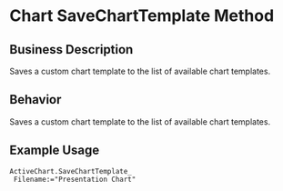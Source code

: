 # Chart SaveChartTemplate Method

## Business Description
Saves a custom chart template to the list of available chart templates.

## Behavior
Saves a custom chart template to the list of available chart templates.

## Example Usage
```vba
ActiveChart.SaveChartTemplate_ 
 Filename:="Presentation Chart"
```